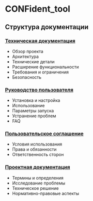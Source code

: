 # CONFident_tool

## Структура документации

### [Техническая документация](./documentation.md)
- Обзор проекта
- Архитектура
- Технические детали
- Расширение функциональности
- Требования и ограничения
- Безопасность

### [Руководство пользователя](./manual.md)
- Установка и настройка
- Использование
- Параметры запуска
- Устранение проблем
- FAQ

### [Пользовательское соглашение](./user_agreement.md)
- Условия использования
- Права и обязанности
- Ответственность сторон

### [Проектная документация](./project.txt)
- Термины и определения
- Исследование проблемы
- Техническое решение
- Нормативно-правовые аспекты
